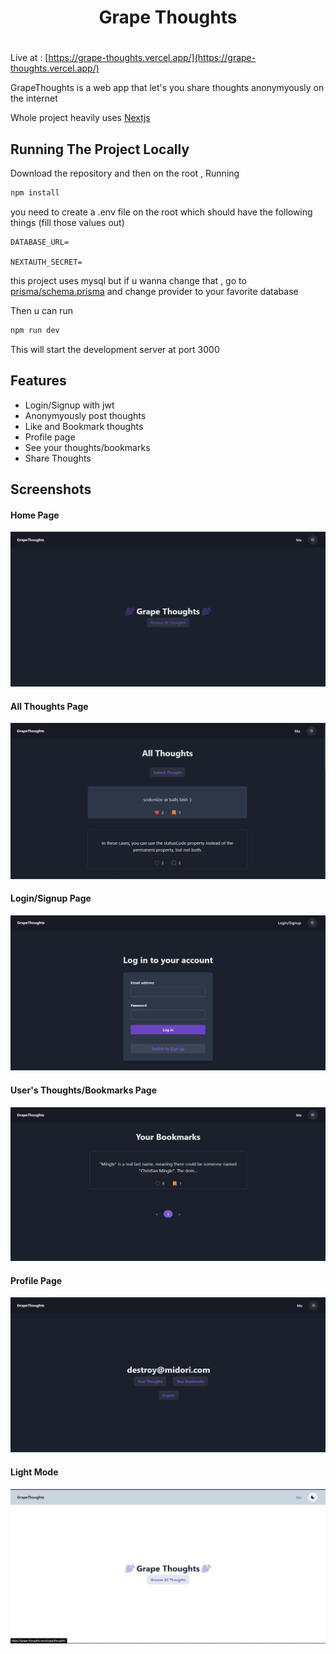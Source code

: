 <div align="center">
  <h1>Grape Thoughts<h1>
</div>

Live at : [https://grape-thoughts.vercel.app/](https://grape-thoughts.vercel.app/)

GrapeThoughts is a web app that let's you share thoughts anonymyously on the internet

Whole project heavily uses [Nextjs](https://nextjs.org/)

## Running The Project Locally

Download the repository and then on the root , Running

```bash
npm install
```

you need to create a .env file on the root which should have the following things (fill those values out)

```env
DATABASE_URL=

NEXTAUTH_SECRET=
```

this project uses mysql but if u wanna change that , go to [prisma/schema.prisma](https://github.com/grapeJUICE1/Grape-Thoughts/blob/main/prisma/schema.prisma) and change provider to your favorite database

Then u can run

```bash
npm run dev
```

This will start the development server at port 3000

## Features

- Login/Signup with jwt
- Anonymyously post thoughts
- Like and Bookmark thoughts
- Profile page
- See your thoughts/bookmarks
- Share Thoughts

## Screenshots

#### Home Page

![Home Page](https://github.com/grapeJUICE1/Grape-Thoughts/blob/main/screenshots/Home.png?raw=true)

#### All Thoughts Page

![All Thoughts Page](https://github.com/grapeJUICE1/Grape-Thoughts/blob/main/screenshots/All-Thoughts.png?raw=true)

#### Login/Signup Page

![Login/Signup Page](https://github.com/grapeJUICE1/Grape-Thoughts/blob/main/screenshots/Login-Signup.png?raw=true)

#### User's Thoughts/Bookmarks Page

![User's Thoughts/Bookmarks Page](https://github.com/grapeJUICE1/Grape-Thoughts/blob/main/screenshots/Bookmarks.png?raw=true)

#### Profile Page

![Home Page](https://github.com/grapeJUICE1/Grape-Thoughts/blob/main/screenshots/Profile.png?raw=true)

#### Light Mode

![Home Page](https://github.com/grapeJUICE1/Grape-Thoughts/blob/main/screenshots/Light-mode.png?raw=true)

